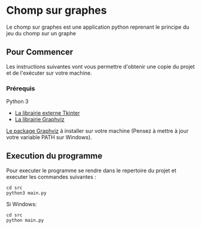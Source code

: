 # Chomp sur graphes

Le chomp sur graphes est une application python reprenant le principe du jeu du chomp sur un graphe

## Pour Commencer

Les instructions suivantes vont vous permettre d'obtenir une copie du projet et de l'exécuter sur votre machine.

### Prérequis

Python 3

* [La librairie externe Tkinter](https://docs.python.org/3/library/tk.html)
* [La librairie Graphviz](https://pypi.org/project/graphviz/)

[Le package Graphviz](https://www.graphviz.org/download/) à installer sur votre machine (Pensez à mettre à jour votre variable PATH sur Windows).

## Execution du programme

Pour executer le programme se rendre dans le repertoire du projet et executer les commandes suivantes : 
```
cd src
python3 main.py

```
Si Windows:

```
cd src
python main.py

```
